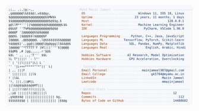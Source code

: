 <picture>
  <source srcset="https://raw.githubusercontent.com/mmazinjameel/mmazinjameel/main/dark_mode.svg?v=1759759848" media="(prefers-color-scheme: dark)">
  <img src="https://raw.githubusercontent.com/mmazinjameel/mmazinjameel/main/light_mode.svg?v=1759759848">
</picture>
